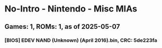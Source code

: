 # No-Intro - Nintendo - Misc MIAs
## Games: 1, ROMs: 1, as of 2025-05-07

### [BIOS] EDEV NAND (Unknown) (April 2016).bin, CRC: 5de223fa

